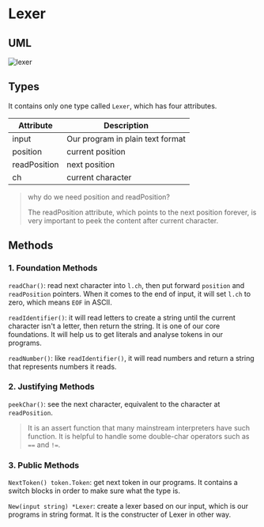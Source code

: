 # Lexer

## UML
![lexer](/Users/lichen/Desktop/CSKnowledge/Charrylang/docs/diagram/out/Lexer.png)

## Types

It contains only one type called `Lexer`, which has four attributes.

| Attribute    | Description                      |
| ------------ | -------------------------------- |
| input        | Our program in plain text format |
| position     | current position                 |
| readPosition | next position                    |
| ch           | current character                |



> why do we need position and readPosition?
>
> The readPosition attribute, which points to the next position forever, is very important to peek the content after current character.

## Methods

### 1. Foundation Methods

`readChar()`: read next character into `l.ch`, then put forward `position` and `readPosition` pointers. When it comes to the end of input, it will set `l.ch` to zero, which means `EOF` in ASCII.

`readIdentifier()`: it will read letters to create a string until the current character isn't a letter, then return the string. It is one of our core foundations. It will help us to get literals and analyse tokens in our programs.

`readNumber()`: like `readIdentifier()`, it will read numbers and return a string that represents numbers it reads.

### 2. Justifying Methods

`peekChar()`: see the next character, equivalent to the character at `readPosition`.

> It is an assert function that many mainstream interpreters have such function. It is helpful to handle some double-char operators such as `==` and `!=`.

### 3. Public Methods

`NextToken() token.Token`: get next token in our programs. It contains a switch blocks in order to make sure what the type is.

`New(input string) *Lexer`: create a lexer based on our input, which is our programs in string format. It is the constructer of Lexer in other way.
